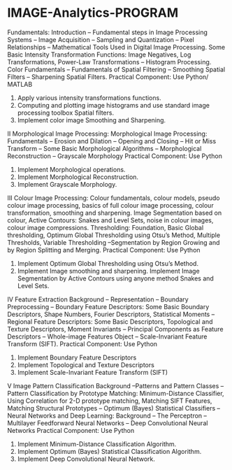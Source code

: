 # IMAGE-Analytics-PROGRAM

Fundamentals: 
Introduction – Fundamental steps in Image Processing Systems – Image Acquisition – 
Sampling and Quantization – Pixel Relationships – Mathematical Tools Used in Digital 
Image Processing. Some Basic Intensity Transformation Functions: Image Negatives, Log 
Transformations, Power-Law Transformations – Histogram Processing. Color Fundamentals – Fundamentals of Spatial Filtering – Smoothing Spatial Filters – Sharpening Spatial Filters. 
Practical Component: Use Python/ MATLAB 
1. Apply various intensity transformations functions. 
2. Computing and plotting image histograms and use standard image processing toolbox 
Spatial filters. 
3. Implement color image Smoothing and Sharpening. 
 
 
 
II 
Morphological Image Processing: 
Morphological Image Processing: Fundamentals – Erosion and Dilation – Opening and 
Closing – Hit or Miss Transform – Some Basic Morphological Algorithms – Morphological 
Reconstruction – Grayscale Morphology 
Practical Component: Use Python
1. Implement Morphological 
operations. 
2. Implement Morphological Reconstruction. 
3. Implement Grayscale Morphology. 
 
 
 
III 
Colour Image Processing: 
Colour fundamentals, colour models, pseudo colour image processing, basics of full colour 
image processing, colour transformation, smoothing and sharpening. Image Segmentation 
based on colour, Active Contours: Snakes and Level Sets, noise in colour images, colour 
image compressions. 
Thresholding: Foundation, Basic Global thresholding, Optimum Global Thresholding using 
Otsu’s Method, Multiple Thresholds, Variable Thresholding –Segmentation by Region 
Growing and by Region Splitting and Merging. 
Practical Component: Use Python
1. Implement Optimum Global Thresholding using Otsu’s Method. 
2. Implement Image smoothing and sharpening. 
Implement Image Segmentation by Active Contours using anyone method Snakes and 
Level Sets. 
 
 
IV 
Feature Extraction 
Background – Representation – Boundary Preprocessing – Boundary Feature Descriptors: 
Some Basic Boundary Descriptors, Shape Numbers, Fourier Descriptors, Statistical 
Moments – 
Regional Feature Descriptors: Some Basic Descriptors, Topological and Texture Descriptors, 
Moment Invariants – Principal Components as Feature Descriptors – Whole-image Features 
Object – Scale-Invariant Feature Transform (SIFT). 
Practical Component: Use Python
1. Implement Boundary Feature Descriptors 
2. Implement Topological and Texture Descriptors 
3. Implement Scale-Invariant Feature Transform (SIFT)  
 
V 
Image Pattern Classification 
Background –Patterns and Pattern Classes – Pattern Classification by Prototype Matching: 
Minimum-Distance Classifier, Using Correlation for 2-D prototype matching, Matching 
SIFT Features, Matching Structural Prototypes – Optimum (Bayes) Statistical Classifiers – 
Neural Networks and Deep Learning: Background – The Perceptron – Multilayer 
Feedforward Neural 
Networks – Deep Convolutional Neural Networks 
Practical Component: Use Python 
1. Implement Minimum-Distance Classification Algorithm. 
2. Implement Optimum (Bayes) Statistical Classification Algorithm. 
3. Implement Deep Convolutional Neural Network.
